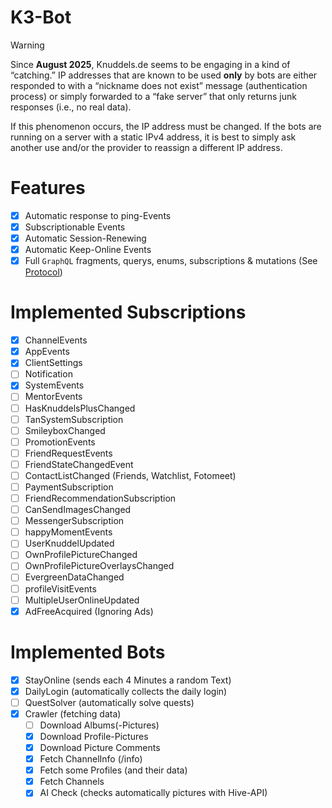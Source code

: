 # K3-Bot

> [!WARNING]
> Since **August 2025**, Knuddels.de seems to be engaging in a kind of “catching.”
> IP addresses that are known to be used **only** by bots are either responded to with a “nickname does not exist” message (authentication process) or simply forwarded to a “fake server” that only returns junk responses (i.e., no real data).
>
> If this phenomenon occurs, the IP address must be changed. If the bots are running on a server with a static IPv4 address, it is best to simply ask another use and/or the provider to reassign a different IP address.

# Features
- [x] Automatic response to ping-Events
- [x] Subscriptionable Events
- [x] Automatic Session-Renewing
- [x] Automatic Keep-Online Events
- [x] Full `GraphQL` fragments, querys, enums, subscriptions & mutations (See [Protocol](./Protocol/))

# Implemented Subscriptions
- [x] ChannelEvents
- [x] AppEvents
- [x] ClientSettings
- [ ] Notification
- [x] SystemEvents
- [ ] MentorEvents
- [ ] HasKnuddelsPlusChanged
- [ ] TanSystemSubscription
- [ ] SmileyboxChanged
- [ ] PromotionEvents
- [ ] FriendRequestEvents
- [ ] FriendStateChangedEvent
- [ ] ContactListChanged (Friends, Watchlist, Fotomeet)
- [ ] PaymentSubscription
- [ ] FriendRecommendationSubscription
- [ ] CanSendImagesChanged
- [ ] MessengerSubscription
- [ ] happyMomentEvents
- [ ] UserKnuddelUpdated
- [ ] OwnProfilePictureChanged
- [ ] OwnProfilePictureOverlaysChanged
- [ ] EvergreenDataChanged
- [ ] profileVisitEvents
- [ ] MultipleUserOnlineUpdated
- [x] AdFreeAcquired (Ignoring Ads)

# Implemented Bots
- [x] StayOnline (sends each 4 Minutes a random Text)
- [x] DailyLogin (automatically collects the daily login)
- [ ] QuestSolver (automatically solve quests)
- [x] Crawler (fetching data)
  - [ ] Download Albums(-Pictures)
  - [x] Download Profile-Pictures
  - [x] Download Picture Comments
  - [x] Fetch ChannelInfo (/info)
  - [x] Fetch some Profiles (and their data)
  - [x] Fetch Channels
  - [x] AI Check (checks automatically pictures with Hive-API)
